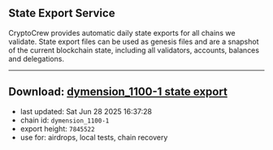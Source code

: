 ## State Export Service
CryptoCrew provides automatic daily state exports for all chains we validate. State export files can be used as genesis files and are a snapshot of the current blockchain state, including all validators, accounts, balances and delegations.

---
**Download: [dymension_1100-1 state export](https://dl-eu2.ccvalidators.com/SERVICE/dymension/dymension_1100-1_export_7845522.json)**
---

- last updated: Sat Jun 28 2025 16:37:28
- chain id: `dymension_1100-1`
- export height: `7845522`
- use for: airdrops, local tests, chain recovery
